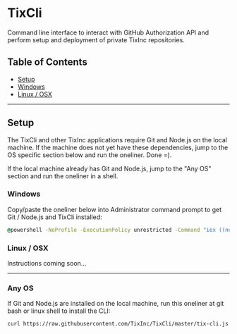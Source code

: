 TixCli
======

Command line interface to interact with GitHub Authorization API and perform setup and deployment of private TixInc repositories.

Table of Contents
-----------------
  * [Setup](#setup)
  *   [Windows](#windows-setup)
  *   [Linux / OSX](#linux-osx-setup)

___


Setup [](setup)
-----

The TixCli and other TixInc applications require Git and Node.js on the local machine.  If the machine does not yet have these dependencies, jump to the OS specific section below and run the oneliner. Done =).

If the local machine already has Git and Node.js, jump to the "Any OS" section and run the oneliner in a shell.



### Windows [](windows-setup)


Copy/paste the oneliner below into Administrator command prompt to get Git / Node.js and TixCli installed:

``` cmd
@powershell -NoProfile -ExecutionPolicy unrestricted -Command "iex ((new-object net.webclient).DownloadString('https://raw.githubusercontent.com/TixInc/TixCli/master/powershell/tix-cli-dependencies.ps1'))
```



### Linux / OSX [](linux-osx-setup)

Instructions coming soon...


___


### Any OS

If Git and Node.js are installed on the local machine, run this oneliner at git bash or linux shell to install the CLI:

``` sh
curl https://raw.githubusercontent.com/TixInc/TixCli/master/tix-cli.js > tix-cli.js && node tix-cli
```


